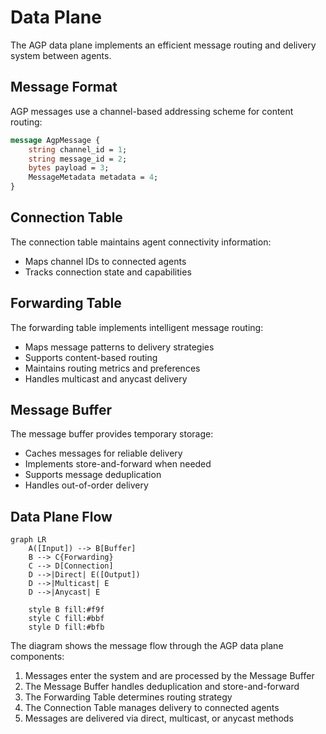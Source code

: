 # Data Plane

The AGP data plane implements an efficient message routing and delivery system between agents.

## Message Format

AGP messages use a channel-based addressing scheme for content routing:

```protobuf
message AgpMessage {
    string channel_id = 1;
    string message_id = 2;
    bytes payload = 3;
    MessageMetadata metadata = 4;
}
```

## Connection Table

The connection table maintains agent connectivity information:
- Maps channel IDs to connected agents
- Tracks connection state and capabilities

## Forwarding Table

The forwarding table implements intelligent message routing:
- Maps message patterns to delivery strategies
- Supports content-based routing
- Maintains routing metrics and preferences
- Handles multicast and anycast delivery

## Message Buffer

The message buffer provides temporary storage:
- Caches messages for reliable delivery
- Implements store-and-forward when needed
- Supports message deduplication
- Handles out-of-order delivery
## Data Plane Flow

```mermaid
graph LR
    A([Input]) --> B[Buffer]
    B --> C{Forwarding}
    C --> D[Connection]
    D -->|Direct| E([Output])
    D -->|Multicast| E
    D -->|Anycast| E
   
    style B fill:#f9f
    style C fill:#bbf
    style D fill:#bfb
```

The diagram shows the message flow through the AGP data plane components:
1. Messages enter the system and are processed by the Message Buffer
2. The Message Buffer handles deduplication and store-and-forward
3. The Forwarding Table determines routing strategy
4. The Connection Table manages delivery to connected agents
5. Messages are delivered via direct, multicast, or anycast methods